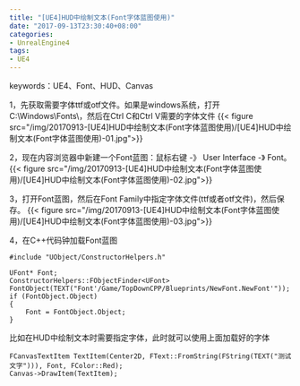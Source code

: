 ```yaml
---
title: "[UE4]HUD中绘制文本(Font字体蓝图使用)"
date: "2017-09-13T23:30:40+08:00"
categories:
- UnrealEngine4
tags:
- UE4
---
```


keywords：UE4、Font、HUD、Canvas

1，先获取需要字体ttf或otf文件。如果是windows系统，打开C:\Windows\Fonts\，然后在Ctrl C和Ctrl V需要的字体文件
{{< figure src="/img/20170913-[UE4]HUD中绘制文本(Font字体蓝图使用)/[UE4]HUD中绘制文本(Font字体蓝图使用)-01.jpg">}}

2，现在内容浏览器中新建一个Font蓝图：鼠标右键 -》 User Interface -》 Font。
{{< figure src="/img/20170913-[UE4]HUD中绘制文本(Font字体蓝图使用)/[UE4]HUD中绘制文本(Font字体蓝图使用)-02.jpg">}}

3，打开Font蓝图，然后在Font Family中指定字体文件(ttf或者otf文件)，然后保存。
{{< figure src="/img/20170913-[UE4]HUD中绘制文本(Font字体蓝图使用)/[UE4]HUD中绘制文本(Font字体蓝图使用)-03.jpg">}}

4，在C++代码钟加载Font蓝图

    #include "UObject/ConstructorHelpers.h"

    UFont* Font;
    ConstructorHelpers::FObjectFinder<UFont> FontObject(TEXT("Font'/Game/TopDownCPP/Blueprints/NewFont.NewFont'"));
    if (FontObject.Object)
    {
        Font = FontObject.Object;
    }

比如在HUD中绘制文本时需要指定字体，此时就可以使用上面加载好的字体

    FCanvasTextItem TextItem(Center2D, FText::FromString(FString(TEXT("测试文字"))), Font, FColor::Red);
    Canvas->DrawItem(TextItem);